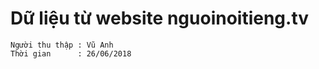 # Dữ liệu từ website nguoinoitieng.tv 

```
Người thu thập : Vũ Anh
Thời gian      : 26/06/2018 
```